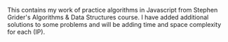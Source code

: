 This contains my work of practice algorithms in Javascript from Stephen Grider's Algorithms & Data Structures course. I have added additional solutions to some problems and will be adding time and space complexity for each (IP).